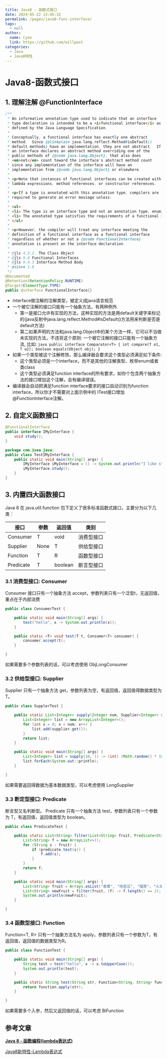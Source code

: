 ```yaml
---
title: Java8 - 函数式接口
date: 2024-05-22 13:45:32
permalink: /pages/java8-func-interface/
tags: 
  - null
author: 
  name: Cyan
  link: https://github.com/willpast
categories: 
  - Java
  - Java8特性
---
```


# Java8-函数式接口

## 1. 理解注解 @FunctionInterface

```java
/**
 * An informative annotation type used to indicate that an interface
 * type declaration is intended to be a <i>functional interface</i> as
 * defined by the Java Language Specification.
 *
 * Conceptually, a functional interface has exactly one abstract
 * method.  Since {@linkplain java.lang.reflect.Method#isDefault()
 * default methods} have an implementation, they are not abstract.  If
 * an interface declares an abstract method overriding one of the
 * public methods of {@code java.lang.Object}, that also does
 * <em>not</em> count toward the interface's abstract method count
 * since any implementation of the interface will have an
 * implementation from {@code java.lang.Object} or elsewhere.
 *
 * <p>Note that instances of functional interfaces can be created with
 * lambda expressions, method references, or constructor references.
 *
 * <p>If a type is annotated with this annotation type, compilers are
 * required to generate an error message unless:
 *
 * <ul>
 * <li> The type is an interface type and not an annotation type, enum, or class.
 * <li> The annotated type satisfies the requirements of a functional interface.
 * </ul>
 *
 * <p>However, the compiler will treat any interface meeting the
 * definition of a functional interface as a functional interface
 * regardless of whether or not a {@code FunctionalInterface}
 * annotation is present on the interface declaration.
 *
 * @jls 4.3.2. The Class Object
 * @jls 9.8 Functional Interfaces
 * @jls 9.4.3 Interface Method Body
 * @since 1.8
 */
@Documented
@Retention(RetentionPolicy.RUNTIME)
@Target(ElementType.TYPE)
public @interface FunctionalInterface{}
```

- interface做注解的注解类型，被定义成java语言规范
- 一个被它注解的接口只能有一个抽象方法，有两种例外
  - 第一是接口允许有实现的方法，这种实现的方法是用default关键字来标记的(java反射中java.lang.reflect.Method#isDefault()方法用来判断是否是default方法)
  - 第二如果声明的方法和java.lang.Object中的某个方法一样，它可以不当做未实现的方法，不违背这个原则: 一个被它注解的接口只能有一个抽象方法, 比如: `java public interface Comparator<T> { int compare(T o1, T o2); boolean equals(Object obj); }`
- 如果一个类型被这个注解修饰，那么编译器会要求这个类型必须满足如下条件:
  - 这个类型必须是一个interface，而不是其他的注解类型、枚举enum或者类class
  - 这个类型必须满足function interface的所有要求，如你个包含两个抽象方法的接口增加这个注解，会有编译错误。
- 编译器会自动把满足function interface要求的接口自动识别为function interface，所以你才不需要对上面示例中的 ITest接口增加@FunctionInterface注解。

## 2. 自定义函数接口

```java
@FunctionalInterface
public interface IMyInterface {
    void study();
}

package com.isea.java;
public class TestIMyInterface {
    public static void main(String[] args) {
        IMyInterface iMyInterface = () -> System.out.println("I like study");
        iMyInterface.study();
    }
}
```

## 3. 内置四大函数接口

Java 8 在 java.util.function 包下定义了很多标准函数式接口，主要分为以下几类：

| 接口      | 参数 | 返回值  | 类别       |
| --------- | ---- | ------- | ---------- |
| Consumer  | T    | void    | 消费型接口 |
| Supplier  | None | T       | 供给型接口 |
| Function  | T    | R       | 函数型接口 |
| Predicate | T    | boolean | 断言型接口 |

### 3.1 消费型接口: Consumer

Consumer 接口只有一个抽象方法 accept，参数列表只有一个泛型t，无返回值，重点在于内部消费

```java
public class ConsumerTest {

    public static void main(String[] args) {
        test("hello", x -> System.out.println(x));
    }

    public static <T> void test(T t, Consumer<T> consumer) {
        consumer.accept(t);
    }

}
```

如果需要多个参数列表的话，可以考虑使用 ObjLongConsumer

### 3.2 供给型接口: Supplier

Supplier 只有一个抽象方法 get，参数列表为空，有返回值，返回值得数据类型为T。

```java
public class SupplerTest {

    public static List<Integer> supply(Integer num, Supplier<Integer> supplier) {
        List<Integer> list = new ArrayList<Integer>();
        for (int x = 0; x < num; x++) {
            list.add(supplier.get());
        }
        return list;
    }

    public static void main(String[] args) {
        List<Integer> list = supply(10, () -> (int) (Math.random() * 100));
        list.forEach(System.out::println);
    }

}
```

如果需要返回得数据为基本数据类型，可以考虑使用 LongSupplier

### 3.3  断定型接口:  Predicate

断言型又名判断型。 Predicate 只有一个抽象方法 test，参数列表只有一个参数为 T，有返回值，返回值类型为 boolean。

```java
public class PredicateTest {

    public static List<String> filter(List<String> fruit, Predicate<String> predicate) {
        List<String> f = new ArrayList<>();
        for (String s : fruit) {
            if (predicate.test(s)) {
                f.add(s);
            }
        }
        return f;
    }

    public static void main(String[] args) {
        List<String> fruit = Arrays.asList("香蕉", "哈密瓜", "榴莲", "火龙果", "水蜜桃");
        List<String> newFruit = filter(fruit, (f) -> f.length() == 2);
        System.out.println(newFruit);
    }

}

```

### 3.4 函数型接口:  Function

Function<T, R> 只有一个抽象方法名为 apply，参数列表只有一个参数为T，有返回值，返回值的数据类型为R。

```java
public class FunctionTest {

    public static void main(String[] args) {
        String test = test("hello", x -> x.toUpperCase());
        System.out.println(test);
    }

    public static String test(String str, Function<String, String> function) {
        return function.apply(str);
    }

}
```

如果需要多个入参，然后又返回值的话，可以考虑 BiFunction

## 参考文章

[**Java 8 - 函数编程(lambda表达式)**](https://pdai.tech/md/java/java8/java8-stream.html)

[Java8新特性-Lambda表达式](https://blog.csdn.net/ThinkWon/article/details/113764085)